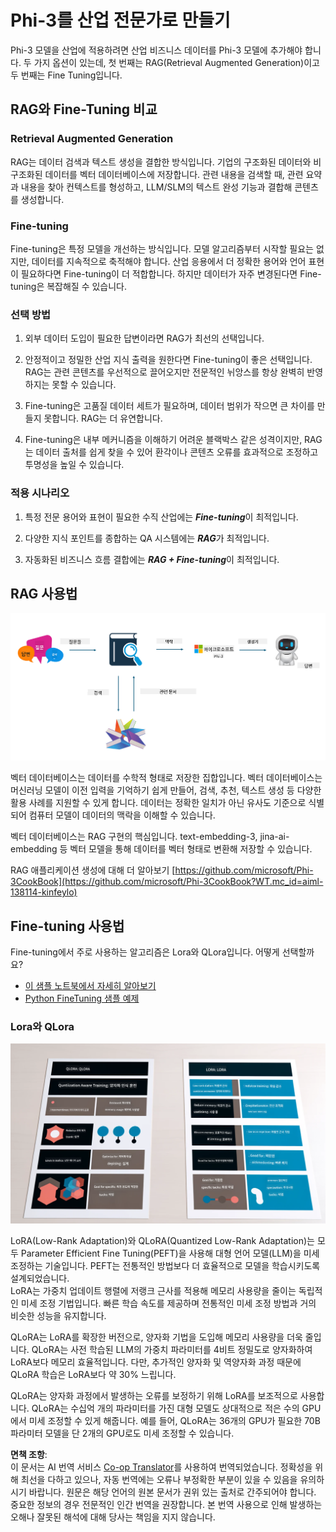 <!--
CO_OP_TRANSLATOR_METADATA:
{
  "original_hash": "743d7e9cb9c4e8ea642d77bee657a7fa",
  "translation_date": "2025-07-17T09:53:39+00:00",
  "source_file": "md/03.FineTuning/LetPhi3gotoIndustriy.md",
  "language_code": "ko"
}
-->
# **Phi-3를 산업 전문가로 만들기**

Phi-3 모델을 산업에 적용하려면 산업 비즈니스 데이터를 Phi-3 모델에 추가해야 합니다. 두 가지 옵션이 있는데, 첫 번째는 RAG(Retrieval Augmented Generation)이고 두 번째는 Fine Tuning입니다.

## **RAG와 Fine-Tuning 비교**

### **Retrieval Augmented Generation**

RAG는 데이터 검색과 텍스트 생성을 결합한 방식입니다. 기업의 구조화된 데이터와 비구조화된 데이터를 벡터 데이터베이스에 저장합니다. 관련 내용을 검색할 때, 관련 요약과 내용을 찾아 컨텍스트를 형성하고, LLM/SLM의 텍스트 완성 기능과 결합해 콘텐츠를 생성합니다.

### **Fine-tuning**

Fine-tuning은 특정 모델을 개선하는 방식입니다. 모델 알고리즘부터 시작할 필요는 없지만, 데이터를 지속적으로 축적해야 합니다. 산업 응용에서 더 정확한 용어와 언어 표현이 필요하다면 Fine-tuning이 더 적합합니다. 하지만 데이터가 자주 변경된다면 Fine-tuning은 복잡해질 수 있습니다.

### **선택 방법**

1. 외부 데이터 도입이 필요한 답변이라면 RAG가 최선의 선택입니다.

2. 안정적이고 정밀한 산업 지식 출력을 원한다면 Fine-tuning이 좋은 선택입니다. RAG는 관련 콘텐츠를 우선적으로 끌어오지만 전문적인 뉘앙스를 항상 완벽히 반영하지는 못할 수 있습니다.

3. Fine-tuning은 고품질 데이터 세트가 필요하며, 데이터 범위가 작으면 큰 차이를 만들지 못합니다. RAG는 더 유연합니다.

4. Fine-tuning은 내부 메커니즘을 이해하기 어려운 블랙박스 같은 성격이지만, RAG는 데이터 출처를 쉽게 찾을 수 있어 환각이나 콘텐츠 오류를 효과적으로 조정하고 투명성을 높일 수 있습니다.

### **적용 시나리오**

1. 특정 전문 용어와 표현이 필요한 수직 산업에는 ***Fine-tuning***이 최적입니다.

2. 다양한 지식 포인트를 종합하는 QA 시스템에는 ***RAG***가 최적입니다.

3. 자동화된 비즈니스 흐름 결합에는 ***RAG + Fine-tuning***이 최적입니다.

## **RAG 사용법**

![rag](../../../../translated_images/rag.2014adc59e6f6007bafac13e800a6cbc3e297fbb9903efe20a93129bd13987e9.ko.png)

벡터 데이터베이스는 데이터를 수학적 형태로 저장한 집합입니다. 벡터 데이터베이스는 머신러닝 모델이 이전 입력을 기억하기 쉽게 만들어, 검색, 추천, 텍스트 생성 등 다양한 활용 사례를 지원할 수 있게 합니다. 데이터는 정확한 일치가 아닌 유사도 기준으로 식별되어 컴퓨터 모델이 데이터의 맥락을 이해할 수 있습니다.

벡터 데이터베이스는 RAG 구현의 핵심입니다. text-embedding-3, jina-ai-embedding 등 벡터 모델을 통해 데이터를 벡터 형태로 변환해 저장할 수 있습니다.

RAG 애플리케이션 생성에 대해 더 알아보기 [https://github.com/microsoft/Phi-3CookBook](https://github.com/microsoft/Phi-3CookBook?WT.mc_id=aiml-138114-kinfeylo)

## **Fine-tuning 사용법**

Fine-tuning에서 주로 사용하는 알고리즘은 Lora와 QLora입니다. 어떻게 선택할까요?
- [이 샘플 노트북에서 자세히 알아보기](../../../../code/04.Finetuning/Phi_3_Inference_Finetuning.ipynb)
- [Python FineTuning 샘플 예제](../../../../code/04.Finetuning/FineTrainingScript.py)

### **Lora와 QLora**

![lora](../../../../translated_images/qlora.e6446c988ee04ca08807488bb7d9e2c0ea7ef4af9d000fc6d13032b4ac2de18d.ko.png)

LoRA(Low-Rank Adaptation)와 QLoRA(Quantized Low-Rank Adaptation)는 모두 Parameter Efficient Fine Tuning(PEFT)을 사용해 대형 언어 모델(LLM)을 미세 조정하는 기술입니다. PEFT는 전통적인 방법보다 더 효율적으로 모델을 학습시키도록 설계되었습니다.  
LoRA는 가중치 업데이트 행렬에 저랭크 근사를 적용해 메모리 사용량을 줄이는 독립적인 미세 조정 기법입니다. 빠른 학습 속도를 제공하며 전통적인 미세 조정 방법과 거의 비슷한 성능을 유지합니다.

QLoRA는 LoRA를 확장한 버전으로, 양자화 기법을 도입해 메모리 사용량을 더욱 줄입니다. QLoRA는 사전 학습된 LLM의 가중치 파라미터를 4비트 정밀도로 양자화하여 LoRA보다 메모리 효율적입니다. 다만, 추가적인 양자화 및 역양자화 과정 때문에 QLoRA 학습은 LoRA보다 약 30% 느립니다.

QLoRA는 양자화 과정에서 발생하는 오류를 보정하기 위해 LoRA를 보조적으로 사용합니다. QLoRA는 수십억 개의 파라미터를 가진 대형 모델도 상대적으로 적은 수의 GPU에서 미세 조정할 수 있게 해줍니다. 예를 들어, QLoRA는 36개의 GPU가 필요한 70B 파라미터 모델을 단 2개의 GPU로도 미세 조정할 수 있습니다.

**면책 조항**:  
이 문서는 AI 번역 서비스 [Co-op Translator](https://github.com/Azure/co-op-translator)를 사용하여 번역되었습니다. 정확성을 위해 최선을 다하고 있으나, 자동 번역에는 오류나 부정확한 부분이 있을 수 있음을 유의하시기 바랍니다. 원문은 해당 언어의 원본 문서가 권위 있는 출처로 간주되어야 합니다. 중요한 정보의 경우 전문적인 인간 번역을 권장합니다. 본 번역 사용으로 인해 발생하는 오해나 잘못된 해석에 대해 당사는 책임을 지지 않습니다.